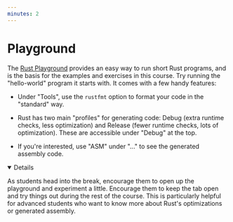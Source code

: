 ```yaml
---
minutes: 2
---
```


# Playground

The [Rust Playground](https://play.rust-lang.org/) provides an easy way to run
short Rust programs, and is the basis for the examples and exercises in this
course. Try running the "hello-world" program it starts with. It comes with a
few handy features:

- Under "Tools", use the `rustfmt` option to format your code in the "standard"
  way.

- Rust has two main "profiles" for generating code: Debug (extra runtime checks,
  less optimization) and Release (fewer runtime checks, lots of optimization).
  These are accessible under "Debug" at the top.

- If you're interested, use "ASM" under "..." to see the generated assembly
  code.

<details open='true'>

As students head into the break, encourage them to open up the playground and
experiment a little. Encourage them to keep the tab open and try things out
during the rest of the course. This is particularly helpful for advanced
students who want to know more about Rust's optimizations or generated assembly.

</details>

